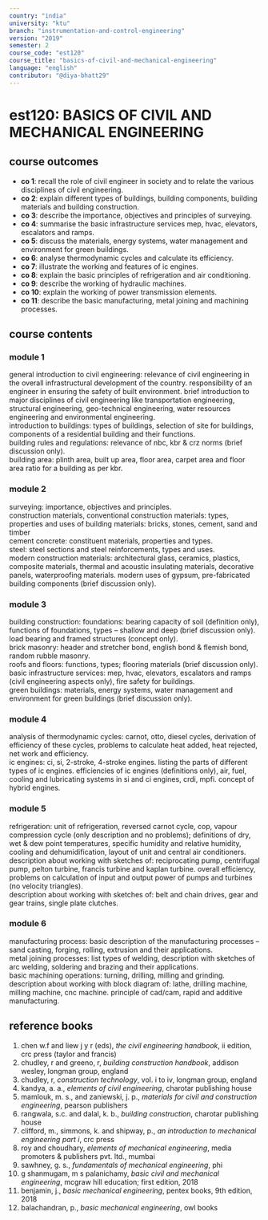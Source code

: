 ```yaml
---
country: "india"
university: "ktu"
branch: "instrumentation-and-control-engineering"
version: "2019"
semester: 2
course_code: "est120"
course_title: "basics-of-civil-and-mechanical-engineering"
language: "english"
contributor: "@diya-bhatt29"
---
```


# est120: BASICS OF CIVIL AND MECHANICAL ENGINEERING

## course outcomes

- **co 1**: recall the role of civil engineer in society and to relate the various disciplines of civil engineering.  
- **co 2**: explain different types of buildings, building components, building materials and building construction.  
- **co 3**: describe the importance, objectives and principles of surveying.  
- **co 4**: summarise the basic infrastructure services mep, hvac, elevators, escalators and ramps.  
- **co 5**: discuss the materials, energy systems, water management and environment for green buildings.  
- **co 6**: analyse thermodynamic cycles and calculate its efficiency.  
- **co 7**: illustrate the working and features of ic engines.  
- **co 8**: explain the basic principles of refrigeration and air conditioning.  
- **co 9**: describe the working of hydraulic machines.  
- **co 10**: explain the working of power transmission elements.  
- **co 11**: describe the basic manufacturing, metal joining and machining processes.  

## course contents

### module 1  
general introduction to civil engineering: relevance of civil engineering in the overall infrastructural development of the country. responsibility of an engineer in ensuring the safety of built environment. brief introduction to major disciplines of civil engineering like transportation engineering, structural engineering, geo-technical engineering, water resources engineering and environmental engineering.  
introduction to buildings: types of buildings, selection of site for buildings, components of a residential building and their functions.  
building rules and regulations: relevance of nbc, kbr & crz norms (brief discussion only).  
building area: plinth area, built up area, floor area, carpet area and floor area ratio for a building as per kbr.  

### module 2  
surveying: importance, objectives and principles.  
construction materials, conventional construction materials: types, properties and uses of building materials: bricks, stones, cement, sand and timber  
cement concrete: constituent materials, properties and types.  
steel: steel sections and steel reinforcements, types and uses.  
modern construction materials: architectural glass, ceramics, plastics, composite materials, thermal and acoustic insulating materials, decorative panels, waterproofing materials. modern uses of gypsum, pre-fabricated building components (brief discussion only).  

### module 3  
building construction: foundations: bearing capacity of soil (definition only), functions of foundations, types – shallow and deep (brief discussion only). load bearing and framed structures (concept only).  
brick masonry: header and stretcher bond, english bond & flemish bond, random rubble masonry.  
roofs and floors: functions, types; flooring materials (brief discussion only).  
basic infrastructure services: mep, hvac, elevators, escalators and ramps (civil engineering aspects only), fire safety for buildings.  
green buildings: materials, energy systems, water management and environment for green buildings (brief discussion only).  

### module 4  
analysis of thermodynamic cycles: carnot, otto, diesel cycles, derivation of efficiency of these cycles, problems to calculate heat added, heat rejected, net work and efficiency.  
ic engines: ci, si, 2-stroke, 4-stroke engines. listing the parts of different types of ic engines. efficiencies of ic engines (definitions only), air, fuel, cooling and lubricating systems in si and ci engines, crdi, mpfi. concept of hybrid engines.  

### module 5  
refrigeration: unit of refrigeration, reversed carnot cycle, cop, vapour compression cycle (only description and no problems); definitions of dry, wet & dew point temperatures, specific humidity and relative humidity, cooling and dehumidification, layout of unit and central air conditioners.  
description about working with sketches of: reciprocating pump, centrifugal pump, pelton turbine, francis turbine and kaplan turbine. overall efficiency, problems on calculation of input and output power of pumps and turbines (no velocity triangles).  
description about working with sketches of: belt and chain drives, gear and gear trains, single plate clutches.  

### module 6  
manufacturing process: basic description of the manufacturing processes – sand casting, forging, rolling, extrusion and their applications.  
metal joining processes: list types of welding, description with sketches of arc welding, soldering and brazing and their applications.  
basic machining operations: turning, drilling, milling and grinding.  
description about working with block diagram of: lathe, drilling machine, milling machine, cnc machine. principle of cad/cam, rapid and additive manufacturing.  

## reference books

1. chen w.f and liew j y r (eds), *the civil engineering handbook*, ii edition, crc press (taylor and francis)  
2. chudley, r and greeno, r, *building construction handbook*, addison wesley, longman group, england  
3. chudley, r, *construction technology*, vol. i to iv, longman group, england  
4. kandya, a. a., *elements of civil engineering*, charotar publishing house  
5. mamlouk, m. s., and zaniewski, j. p., *materials for civil and construction engineering*, pearson publishers  
6. rangwala, s.c. and dalal, k. b., *building construction*, charotar publishing house  
7. clifford, m., simmons, k. and shipway, p., *an introduction to mechanical engineering part i*, crc press  
8. roy and choudhary, *elements of mechanical engineering*, media promoters & publishers pvt. ltd., mumbai  
9. sawhney, g. s., *fundamentals of mechanical engineering*, phi  
10. g shanmugam, m s palanichamy, *basic civil and mechanical engineering*, mcgraw hill education; first edition, 2018  
11. benjamin, j., *basic mechanical engineering*, pentex books, 9th edition, 2018  
12. balachandran, p., *basic mechanical engineering*, owl books  
